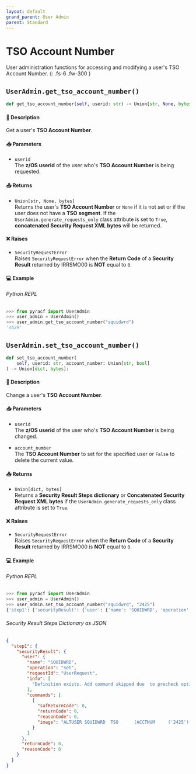 ```yaml
---
layout: default
grand_parent: User Admin
parent: Standard
---
```


# TSO Account Number

User administration functions for accessing and modifying a user's TSO Account Number. 
{: .fs-6 .fw-300 }

## `UserAdmin.get_tso_account_number()`

```python
def get_tso_account_number(self, userid: str) -> Union[str, None, bytes]:
```

#### 📄 Description

Get a user's **TSO Account Number**.

#### 📥 Parameters
* `userid`<br>
  The **z/OS userid** of the user who's **TSO Account Number** is being requested.

#### 📤 Returns
* `Union[str, None, bytes]`<br>
  Returns the user's **TSO Account Number** or `None` if it is not set or if the user does not have a **TSO segment**. If the `UserAdmin.generate_requests_only` class attribute is set to `True`, **concatenated Security Request XML bytes** will be returned.

#### ❌ Raises
* `SecurityRequestError`<br>
  Raises `SecurityRequestError` when the **Return Code** of a **Security Result** returned by IRRSMO00 is **NOT** equal to `0`.

#### 💻 Example

###### Python REPL
```python
>>> from pyracf import UserAdmin
>>> user_admin = UserAdmin()
>>> user_admin.get_tso_account_number("squidwrd")
'sb29'
```

## `UserAdmin.set_tso_account_number()`

```python
def set_tso_account_number(
    self, userid: str, account_number: Union[str, bool]
) -> Union[dict, bytes]:
```

#### 📄 Description

Change a user's **TSO Account Number**.

#### 📥 Parameters
* `userid`<br>
  The **z/OS userid** of the user who's **TSO Account Number** is being changed.

* `account_number`<br>
  The **TSO Account Number** to set for the specified user or `False` to delete the current value.

#### 📤 Returns
* `Union[dict, bytes]`<br>
  Returns a **Security Result Steps dictionary** or **Concatenated Security Request XML bytes** if the `UserAdmin.generate_requests_only` class attribute is set to `True`.

#### ❌ Raises
* `SecurityRequestError`<br>
  Raises `SecurityRequestError` when the **Return Code** of a **Security Result** returned by IRRSMO00 is **NOT** equal to `0`.

#### 💻 Example

###### Python REPL
```python
>>> from pyracf import UserAdmin
>>> user_admin = UserAdmin()
>>> user_admin.set_tso_account_number("squidwrd", "2425")
{'step1': {'securityResult': {'user': {'name': 'SQUIDWRD', 'operation': 'set', 'requestId': 'UserRequest', 'info': ['Definition exists. Add command skipped due  to precheck option'], 'commands': [{'safReturnCode': 0, 'returnCode': 0, 'reasonCode': 0, 'image': "ALTUSER SQUIDWRD  TSO      (ACCTNUM     ('2425'))"}]}, 'returnCode': 0, 'reasonCode': 0}}}
```

###### Security Result Steps Dictionary as JSON
```json
{
  "step1": {
    "securityResult": {
      "user": {
        "name": "SQUIDWRD",
        "operation": "set",
        "requestId": "UserRequest",
        "info": [
          "Definition exists. Add command skipped due  to precheck option"
        ],
        "commands": [
          {
            "safReturnCode": 0,
            "returnCode": 0,
            "reasonCode": 0,
            "image": "ALTUSER SQUIDWRD  TSO      (ACCTNUM     ('2425'))"
          }
        ]
      },
      "returnCode": 0,
      "reasonCode": 0
    }
  }
}
```